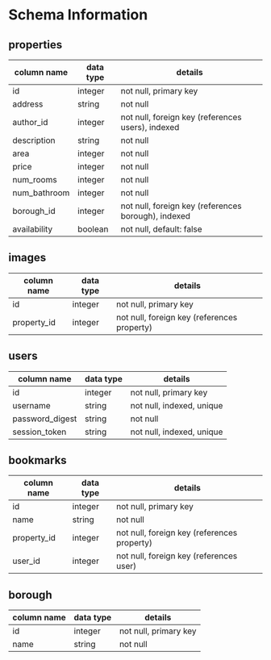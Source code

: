 # Schema Information

## properties
column name | data type | details
------------|-----------|-----------------------
id          | integer   | not null, primary key
address     | string    | not null
author_id   | integer   | not null, foreign key (references users), indexed
description | string    | not null
area        | integer   | not null
price       | integer   | not null
num_rooms   | integer   | not null
num_bathroom| integer   | not null
borough_id  | integer   | not null, foreign key (references borough), indexed
availability| boolean   | not null, default: false

## images
column name     | data type | details
----------------|-----------|-----------------------
id              | integer   | not null, primary key
property_id     | integer   | not null, foreign key (references property)

## users
column name     | data type | details
----------------|-----------|-----------------------
id              | integer   | not null, primary key
username        | string    | not null, indexed, unique
password_digest | string    | not null
session_token   | string    | not null, indexed, unique

## bookmarks
column name | data type | details
------------|-----------|-----------------------
id          | integer   | not null, primary key
name        | string    | not null
property_id | integer   | not null, foreign key (references property)
user_id     | integer   | not null, foreign key (references user)

## borough
column name | data type | details
------------|-----------|-----------------------
id          | integer   | not null, primary key
name        | string    | not null
